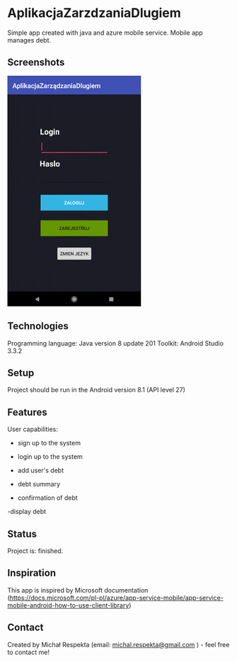 # AplikacjaZarzdzaniaDlugiem
Simple app created with java and azure mobile service. Mobile app manages debt. 


## Screenshots
![Example Gif](./img/GIFF.gif)

## Technologies
    
 Programming language: Java version 8 update 201
 Toolkit: Android Studio 3.3.2

## Setup
 Project should be run in the Android version 8.1 (API level 27)


## Features

   User capabilities:

   - sign up to the system
   
   - login up to the system
   
   - add user's debt
   
   - debt summary
   
   - confirmation of debt
   
   -display debt 
             


## Status
Project is: finished.

## Inspiration
This app is inspired by Microsoft documentation
(https://docs.microsoft.com/pl-pl/azure/app-service-mobile/app-service-mobile-android-how-to-use-client-library)

## Contact
Created by Michał Respekta (email: michal.respekta@gmail.com ) - feel free to contact me!
